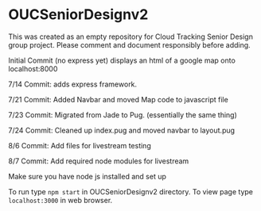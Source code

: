# OUCSeniorDesignv2
This was created as an empty repository for Cloud Tracking Senior Design group project.  Please comment and document responsibly before adding.

Initial Commit (no express yet) displays an html of a google map onto localhost:8000

7/14 Commit: adds express framework.

7/21 Commit: Added Navbar and moved Map code to javascript file

7/23 Commit: Migrated from Jade to Pug. (essentially the same thing)

7/24 Commit: Cleaned up index.pug and moved navbar to layout.pug

8/6 Commit: Add files for livestream testing

8/7 Commit: Add required node modules for livestream

Make sure you have node js installed and set up

To run type `npm start` in OUCSeniorDesignv2 directory. To view page type `localhost:3000` in web browser.

